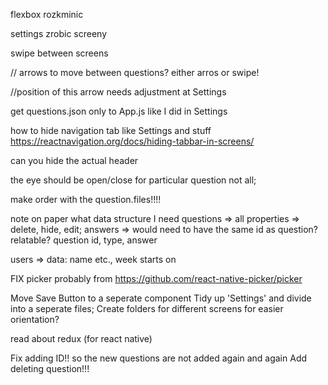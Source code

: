 flexbox rozkminic

settings zrobic screeny

swipe between screens 

// arrows to move between questions? either arros or swipe!

 //position of this arrow needs adjustment at Settings

 get questions.json only to App.js like I did in Settings

 how to hide navigation tab like Settings and stuff
 https://reactnavigation.org/docs/hiding-tabbar-in-screens/

 can you hide the actual header

 the eye should be open/close for particular question not all;

 make order with the question.files!!!!

 note on paper what data structure I need
 questions => all properties => delete, hide, edit;
 answers => would need to have the same id as question? relatable?
  question id, type, answer

users => data: name etc., week starts on

FIX picker probably from https://github.com/react-native-picker/picker

Move Save Button to a seperate component
Tidy up 'Settings' and divide into a seperate files;
Create folders for different screens for easier orientation?

read about redux (for react native)

Fix adding ID!! so the new questions are not added again and again
Add deleting question!!!